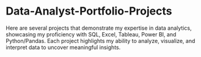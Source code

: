 # Data-Analyst-Portfolio-Projects
Here are several projects that demonstrate my expertise in data analytics, showcasing my proficiency with SQL, Excel, Tableau, Power BI, and Python/Pandas. Each project highlights my ability to analyze, visualize, and interpret data to uncover meaningful insights.
